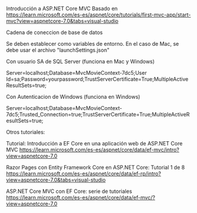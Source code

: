 ﻿Introducción a ASP.NET Core MVC
Basado en https://learn.microsoft.com/es-es/aspnet/core/tutorials/first-mvc-app/start-mvc?view=aspnetcore-7.0&tabs=visual-studio


Cadena de coneccion de base de datos


Se deben establecer como variables de entorno.
En el caso de Mac, se debe usar el archivo "launchSettings.json"


Con usuario SA de SQL Server (funciona en Mac y Windows)

Server=localhost;Database=MvcMovieContext-7dc5;User Id=sa;Password=yourpassword;TrustServerCertificate=True;MultipleActiveResultSets=true;


Con Autenticacion de Windows (funciona en Windows)

Server=localhost;Database=MvcMovieContext-7dc5;Trusted_Connection=true;TrustServerCertificate=True;MultipleActiveResultSets=true;


Otros tutoriales:

Tutorial: Introducción a EF Core en una aplicación web de ASP.NET Core MVC
https://learn.microsoft.com/es-es/aspnet/core/data/ef-mvc/intro?view=aspnetcore-7.0


Razor Pages con Entity Framework Core en ASP.NET Core: Tutorial 1 de 8
https://learn.microsoft.com/es-es/aspnet/core/data/ef-rp/intro?view=aspnetcore-7.0&tabs=visual-studio

ASP.NET Core MVC con EF Core: serie de tutoriales
https://learn.microsoft.com/es-es/aspnet/core/data/ef-mvc/?view=aspnetcore-7.0